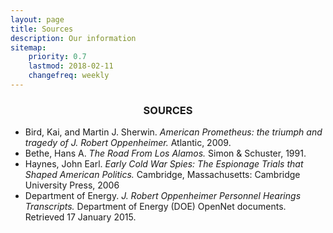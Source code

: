 ```yaml
---
layout: page
title: Sources
description: Our information
sitemap:
    priority: 0.7
    lastmod: 2018-02-11
    changefreq: weekly
---
```


<h3 style="text-align: center"><b>SOURCES</b></h3>


  * Bird, Kai, and Martin J. Sherwin. _American Prometheus: the triumph and tragedy of J. Robert Oppenheimer._ Atlantic, 2009.
  * Bethe, Hans A. _The Road From Los Alamos._ Simon & Schuster, 1991.
  * Haynes, John Earl. _Early Cold War Spies: The Espionage Trials that Shaped American Politics._ Cambridge, Massachusetts: Cambridge University Press, 2006
  * Department of Energy. _J. Robert Oppenheimer Personnel Hearings Transcripts._ Department of Energy (DOE) OpenNet documents. Retrieved 17 January 2015.

